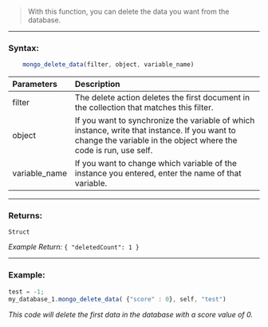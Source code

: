 > With this function, you can delete the data you want from the database.

------------

### Syntax:
```javascript
    mongo_delete_data(filter, object, variable_name)
```
|Parameters   | Description  |
| :------------ | :------------ |
| filter  | The delete action deletes the first document in the collection that matches this filter.  |
| object  | If you want to synchronize the variable of which instance, write that instance. If you want to change the variable in the object where the code is run, use self.  |
|  variable_name | If you want to change which variable of the instance you entered, enter the name of that variable.  |

------------


### Returns:
`Struct`

*Example Return:*
`{ "deletedCount": 1 }`

------------

### Example:
```javascript
test = -1;
my_database_1.mongo_delete_data( {"score" : 0}, self, "test")
 ```
*This code will delete the first data in the database with a score value of 0.*
